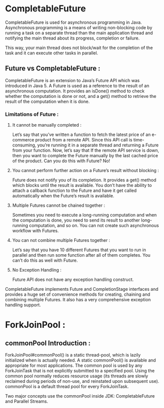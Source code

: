 # CompletableFuture

CompletableFuture is used for asynchronous programming in Java. 
Asynchronous programming is a means of writing non-blocking code by running a task on a separate thread 
than the main application thread and notifying the main thread about its progress, completion or failure.

This way, your main thread does not block/wait for the completion of the task and 
it can execute other tasks in parallel.

## Future vs CompletableFuture : 

CompletableFuture is an extension to Java’s Future API which was introduced in Java 5.
A Future is used as a reference to the result of an asynchronous computation. 
It provides an isDone() method to check whether the computation is done or not, 
and a get() method to retrieve the result of the computation when it is done.

### Limitations of Future :

1) It cannot be manually completed :

    Let’s say that you’ve written a function to fetch the latest price of an e-commerce product from a remote API.
    Since this API call is time-consuming, you’re running it in a separate thread and 
    returning a Future from your function.
    Now, let’s say that If the remote API service is down, 
    then you want to complete the Future manually by the last cached price of the product.
    Can you do this with Future? No!

2) You cannot perform further action on a Future’s result without blocking :

    Future does not notify you of its completion. 
    It provides a get() method which blocks until the result is available.
    You don’t have the ability to attach a callback function to the Future and have 
    it get called automatically when the Future’s result is available.

3) Multiple Futures cannot be chained together :

    Sometimes you need to execute a long-running computation and when the computation is done, 
    you need to send its result to another long-running computation, and so on.
    You can not create such asynchronous workflow with Futures.

4) You can not combine multiple Futures together :

    Let’s say that you have 10 different Futures that you want to run in parallel and then 
    run some function after all of them completes. You can’t do this as well with Future.

5)  No Exception Handling : 

    Future API does not have any exception handling construct.

CompletableFuture implements Future and CompletionStage interfaces and provides a huge set of 
convenience methods for creating, chaining and combining multiple Futures. 
It also has a very comprehensive exception handling support.

# ForkJoinPool : 

## commonPool Introduction :

ForkJoinPool#commonPool() is a static thread-pool, which is lazily initialized when is actually needed. 
A static commonPool() is available and appropriate for most applications. 
The common pool is used by any ForkJoinTask that is not explicitly submitted to a specified pool. 
Using the common pool normally reduces resource usage (its threads are slowly reclaimed during periods 
of non-use, and reinstated upon subsequent use). 
commonPool is a default thread pool for every ForkJoinTask.

Two major concepts use the commonPool inside JDK: 
CompletableFuture and  Parallel Streams.